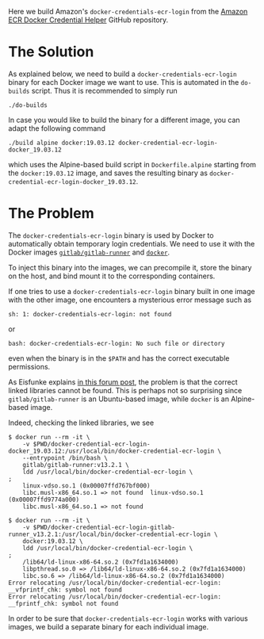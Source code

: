 Here we build Amazon's `docker-credentials-ecr-login` from the
[Amazon ECR Docker Credential Helper](https://github.com/awslabs/amazon-ecr-credential-helper)
GitHub repository.

# The Solution

As explained below, we need to build a `docker-credentials-ecr-login`
binary for each Docker image we want to use. This is automated in the
`do-builds` script. Thus it is recommended to simply run
```
./do-builds
```

In case you would like to build the binary for a different image,
you can adapt the following command
```
./build alpine docker:19.03.12 docker-credential-ecr-login-docker_19.03.12
```

which uses the Alpine-based build script in `Dockerfile.alpine` starting
from the `docker:19.03.12` image, and saves the resulting binary as
`docker-credential-ecr-login-docker_19.03.12`.

# The Problem

The `docker-credentials-ecr-login` binary is used by Docker to
automatically obtain temporary login credentials. We need to use
it with the Docker images
[`gitlab/gitlab-runner`](https://hub.docker.com/r/gitlab/gitlab-runner/)
and [`docker`](https://hub.docker.com/_/docker).

To inject this binary into the images, we can precompile it,
store the binary on the host, and bind mount it to the corresponding
containers.

If one tries to use a `docker-credentials-ecr-login` binary built in one
image with the other image, one encounters a mysterious error message
such as

```
sh: 1: docker-credentials-ecr-login: not found
```

or

```
bash: docker-credentials-ecr-login: No such file or directory
```

even when the binary is in the `$PATH` and has the correct executable
permissions.

As Eisfunke explains 
[in this forum post](https://forum.gitlab.com/t/bin-sh-eval-line-97-mybinary-not-found/27125/3
), the problem is that the correct linked libraries cannot be found.
This is perhaps not so surprising since `gitlab/gitlab-runner` is an
Ubuntu-based image, while `docker` is an Alpine-based image.

Indeed, checking the linked libraries, we see

```
$ docker run --rm -it \
    -v $PWD/docker-credential-ecr-login-docker_19.03.12:/usr/local/bin/docker-credential-ecr-login \
    --entrypoint /bin/bash \
    gitlab/gitlab-runner:v13.2.1 \
    ldd /usr/local/bin/docker-credential-ecr-login \
;
	linux-vdso.so.1 (0x00007ffd767bf000)
	libc.musl-x86_64.so.1 => not found	linux-vdso.so.1 (0x00007ffd9774a000)
	libc.musl-x86_64.so.1 => not found
```

```
$ docker run --rm -it \
    -v $PWD/docker-credential-ecr-login-gitlab-runner_v13.2.1:/usr/local/bin/docker-credential-ecr-login \
    docker:19.03.12 \
    ldd /usr/local/bin/docker-credential-ecr-login \
;
	/lib64/ld-linux-x86-64.so.2 (0x7fd1a1634000)
	libpthread.so.0 => /lib64/ld-linux-x86-64.so.2 (0x7fd1a1634000)
	libc.so.6 => /lib64/ld-linux-x86-64.so.2 (0x7fd1a1634000)
Error relocating /usr/local/bin/docker-credential-ecr-login: __vfprintf_chk: symbol not found
Error relocating /usr/local/bin/docker-credential-ecr-login: __fprintf_chk: symbol not found
```

In order to be sure that `docker-credentials-ecr-login` works with
various images, we build a separate binary for each individual
image.
